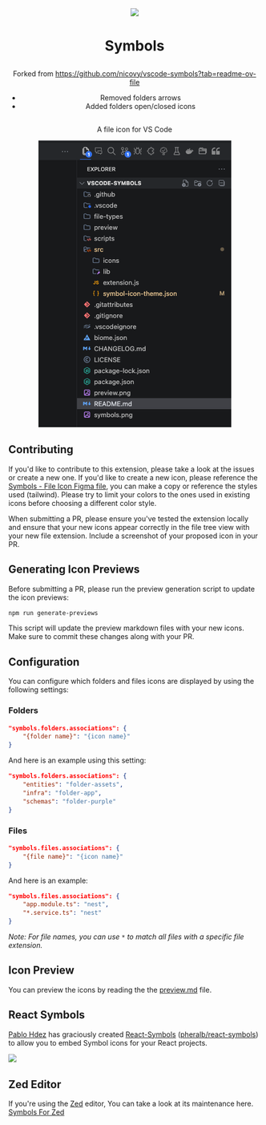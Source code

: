 <div align="center">

<img src="https://raw.githubusercontent.com/misolori/vscode-symbols/main/symbols.png" width="140" />

# Symbols

##

Forked from https://github.com/nicovy/vscode-symbols?tab=readme-ov-file

-  Removed folders arrows
-  Added folders open/closed icons

##

A file icon for VS Code

![Preview of extension](https://github.com/nicovy/vscode-symbols/raw/main/preview.png)

</div>

## Contributing

If you'd like to contribute to this extension, please take a look at the issues or create a new one. If you'd like to create a new icon, please reference the [Symbols - File Icon Figma file](https://www.figma.com/file/HYLMyRbIdSbIJQlqnd9pSN/Symbols---File-Icons?node-id=20521%3A84115&t=PyBzZOlVG5TXyEdx-1), you can make a copy or reference the styles used (tailwind). Please try to limit your colors to the ones used in existing icons before choosing a different color style.

When submitting a PR, please ensure you've tested the extension locally and ensure that your new icons appear correctly in the file tree view with your new file extension. Include a screenshot of your proposed icon in your PR.

## Generating Icon Previews

Before submitting a PR, please run the preview generation script to update the icon previews:

```bash
npm run generate-previews
```

This script will update the preview markdown files with your new icons. Make sure to commit these changes along with your PR.

## Configuration

You can configure which folders and files icons are displayed by using the following settings:

### Folders

```json
"symbols.folders.associations": {
    "{folder name}": "{icon name}"
}
```

And here is an example using this setting:

```json
"symbols.folders.associations": {
    "entities": "folder-assets",
    "infra": "folder-app",
    "schemas": "folder-purple"
}
```

### Files

```json
"symbols.files.associations": {
    "{file name}": "{icon name}"
}
```

And here is an example:

```json
"symbols.files.associations": {
    "app.module.ts": "nest",
    "*.service.ts": "nest"
}
```

_Note: For file names, you can use `*` to match all files with a specific file extension._

## Icon Preview

You can preview the icons by reading the the [preview.md](./preview/preview.md) file.

## React Symbols

[Pablo Hdez](https://github.com/pheralb) has graciously created [React-Symbols](https://react-symbols.vercel.app) ([pheralb/react-symbols](https://github.com/pheralb/react-symbols)) to allow you to embed Symbol icons for your React projects.

<img src="https://raw.githubusercontent.com/pheralb/react-symbols/main/website/public/images/og.png">

## Zed Editor

If you're using the [Zed](https://zed.dev) editor, You can take a look at its maintenance here. [Symbols For Zed](https://github.com/sebastiandotdev/zed-symbols)
